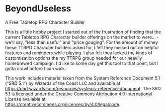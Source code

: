 # BeyondUseless

A Free Tabletop RPG Character Builder

This is a little hobby project I started out of the frustration of finding that the current Tabletop RPG Character builder offerings on the market to were... -we'll say, "less than useful" and "price gouging". For the amount of money these TTRPG Character builders asked for, I felt they missed out on helpful features and reminders while playing. I also felt they lacked the kinds of customization options the my TTRPG group needed for our heavily homebrewed campaign. I'd like to some day get this tool to that point, but I gotta crawl before I can walk.

This work includes material taken from the System Reference Document 5.1 (“SRD 5.1”) by Wizards of the Coast LLC and available at https://dnd.wizards.com/resources/systems-reference-document. The SRD 5.1 is licensed under the Creative Commons Attribution 4.0 International License available at https://creativecommons.org/licenses/by/4.0/legalcode.
